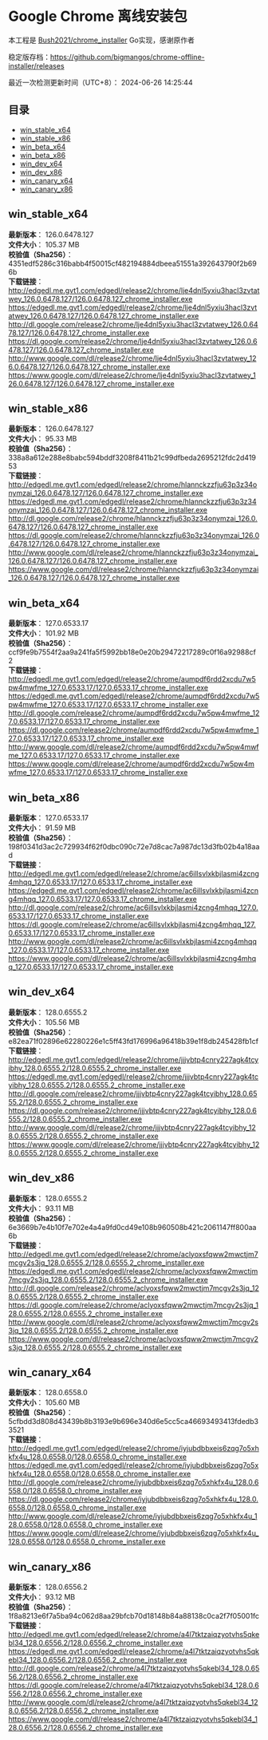 # Google Chrome 离线安装包
本工程是 [Bush2021/chrome_installer](https://github.com/Bush2021/chrome_installer) Go实现，感谢原作者

稳定版存档：<https://github.com/bigmangos/chrome-offline-installer/releases>

最近一次检测更新时间（UTC+8）：
2024-06-26 14:25:44

## 目录
* [win_stable_x64](https://github.com/bigmangos/chrome-offline-installer?tab=readme-ov-file#win_stable_x64)
* [win_stable_x86](https://github.com/bigmangos/chrome-offline-installer?tab=readme-ov-file#win_stable_x86)
* [win_beta_x64](https://github.com/bigmangos/chrome-offline-installer?tab=readme-ov-file#win_beta_x64)
* [win_beta_x86](https://github.com/bigmangos/chrome-offline-installer?tab=readme-ov-file#win_beta_x86)
* [win_dev_x64](https://github.com/bigmangos/chrome-offline-installer?tab=readme-ov-file#win_dev_x64)
* [win_dev_x86](https://github.com/bigmangos/chrome-offline-installer?tab=readme-ov-file#win_dev_x86)
* [win_canary_x64](https://github.com/bigmangos/chrome-offline-installer?tab=readme-ov-file#win_canary_x64)
* [win_canary_x86](https://github.com/bigmangos/chrome-offline-installer?tab=readme-ov-file#win_canary_x86)

## win_stable_x64
**最新版本**： 126.0.6478.127  
**文件大小**： 105.37 MB  
**校验值（Sha256）**： 4351edf5286c316babb4f50015cf482194884dbeea51551a392643790f2b696b  
**下载链接**：
http://edgedl.me.gvt1.com/edgedl/release2/chrome/lje4dnl5yxiu3hacl3zvtatwey_126.0.6478.127/126.0.6478.127_chrome_installer.exe
https://edgedl.me.gvt1.com/edgedl/release2/chrome/lje4dnl5yxiu3hacl3zvtatwey_126.0.6478.127/126.0.6478.127_chrome_installer.exe
http://dl.google.com/release2/chrome/lje4dnl5yxiu3hacl3zvtatwey_126.0.6478.127/126.0.6478.127_chrome_installer.exe
https://dl.google.com/release2/chrome/lje4dnl5yxiu3hacl3zvtatwey_126.0.6478.127/126.0.6478.127_chrome_installer.exe
http://www.google.com/dl/release2/chrome/lje4dnl5yxiu3hacl3zvtatwey_126.0.6478.127/126.0.6478.127_chrome_installer.exe
https://www.google.com/dl/release2/chrome/lje4dnl5yxiu3hacl3zvtatwey_126.0.6478.127/126.0.6478.127_chrome_installer.exe
## win_stable_x86
**最新版本**： 126.0.6478.127  
**文件大小**： 95.33 MB  
**校验值（Sha256）**： 338a8a612e288e8babc594bddf3208f8411b21c99dfbeda2695212fdc2d41953  
**下载链接**：
http://edgedl.me.gvt1.com/edgedl/release2/chrome/hlannckzzfju63p3z34onymzai_126.0.6478.127/126.0.6478.127_chrome_installer.exe
https://edgedl.me.gvt1.com/edgedl/release2/chrome/hlannckzzfju63p3z34onymzai_126.0.6478.127/126.0.6478.127_chrome_installer.exe
http://dl.google.com/release2/chrome/hlannckzzfju63p3z34onymzai_126.0.6478.127/126.0.6478.127_chrome_installer.exe
https://dl.google.com/release2/chrome/hlannckzzfju63p3z34onymzai_126.0.6478.127/126.0.6478.127_chrome_installer.exe
http://www.google.com/dl/release2/chrome/hlannckzzfju63p3z34onymzai_126.0.6478.127/126.0.6478.127_chrome_installer.exe
https://www.google.com/dl/release2/chrome/hlannckzzfju63p3z34onymzai_126.0.6478.127/126.0.6478.127_chrome_installer.exe
## win_beta_x64
**最新版本**： 127.0.6533.17  
**文件大小**： 101.92 MB  
**校验值（Sha256）**： ccf9fe9b7554f2aa9a241fa5f5992bb18e0e20b29472217289c0f16a92988cf2  
**下载链接**：
http://edgedl.me.gvt1.com/edgedl/release2/chrome/aumpdf6rdd2xcdu7w5pw4mwfme_127.0.6533.17/127.0.6533.17_chrome_installer.exe
https://edgedl.me.gvt1.com/edgedl/release2/chrome/aumpdf6rdd2xcdu7w5pw4mwfme_127.0.6533.17/127.0.6533.17_chrome_installer.exe
http://dl.google.com/release2/chrome/aumpdf6rdd2xcdu7w5pw4mwfme_127.0.6533.17/127.0.6533.17_chrome_installer.exe
https://dl.google.com/release2/chrome/aumpdf6rdd2xcdu7w5pw4mwfme_127.0.6533.17/127.0.6533.17_chrome_installer.exe
http://www.google.com/dl/release2/chrome/aumpdf6rdd2xcdu7w5pw4mwfme_127.0.6533.17/127.0.6533.17_chrome_installer.exe
https://www.google.com/dl/release2/chrome/aumpdf6rdd2xcdu7w5pw4mwfme_127.0.6533.17/127.0.6533.17_chrome_installer.exe
## win_beta_x86
**最新版本**： 127.0.6533.17  
**文件大小**： 91.59 MB  
**校验值（Sha256）**： 198f0341d3ac2c729934f62f0dbc090c72e7d8cac7a987dc13d3fb02b4a18aad  
**下载链接**：
http://edgedl.me.gvt1.com/edgedl/release2/chrome/ac6illsvlxkbjlasmi4zcng4mhqq_127.0.6533.17/127.0.6533.17_chrome_installer.exe
https://edgedl.me.gvt1.com/edgedl/release2/chrome/ac6illsvlxkbjlasmi4zcng4mhqq_127.0.6533.17/127.0.6533.17_chrome_installer.exe
http://dl.google.com/release2/chrome/ac6illsvlxkbjlasmi4zcng4mhqq_127.0.6533.17/127.0.6533.17_chrome_installer.exe
https://dl.google.com/release2/chrome/ac6illsvlxkbjlasmi4zcng4mhqq_127.0.6533.17/127.0.6533.17_chrome_installer.exe
http://www.google.com/dl/release2/chrome/ac6illsvlxkbjlasmi4zcng4mhqq_127.0.6533.17/127.0.6533.17_chrome_installer.exe
https://www.google.com/dl/release2/chrome/ac6illsvlxkbjlasmi4zcng4mhqq_127.0.6533.17/127.0.6533.17_chrome_installer.exe
## win_dev_x64
**最新版本**： 128.0.6555.2  
**文件大小**： 105.56 MB  
**校验值（Sha256）**： e82ea71f02896e62280226e1c5ff43fd176996a96418b39e1f8db245428fb1cf  
**下载链接**：
http://edgedl.me.gvt1.com/edgedl/release2/chrome/jjjvbtp4cnry227agk4tcyibhy_128.0.6555.2/128.0.6555.2_chrome_installer.exe
https://edgedl.me.gvt1.com/edgedl/release2/chrome/jjjvbtp4cnry227agk4tcyibhy_128.0.6555.2/128.0.6555.2_chrome_installer.exe
http://dl.google.com/release2/chrome/jjjvbtp4cnry227agk4tcyibhy_128.0.6555.2/128.0.6555.2_chrome_installer.exe
https://dl.google.com/release2/chrome/jjjvbtp4cnry227agk4tcyibhy_128.0.6555.2/128.0.6555.2_chrome_installer.exe
http://www.google.com/dl/release2/chrome/jjjvbtp4cnry227agk4tcyibhy_128.0.6555.2/128.0.6555.2_chrome_installer.exe
https://www.google.com/dl/release2/chrome/jjjvbtp4cnry227agk4tcyibhy_128.0.6555.2/128.0.6555.2_chrome_installer.exe
## win_dev_x86
**最新版本**： 128.0.6555.2  
**文件大小**： 93.11 MB  
**校验值（Sha256）**： 6e3669b7e4b10f7e702e4a4a9fd0cd49e108b960508b421c2061147ff800aa6b  
**下载链接**：
http://edgedl.me.gvt1.com/edgedl/release2/chrome/aclyoxsfqww2mwctjm7mcgv2s3jq_128.0.6555.2/128.0.6555.2_chrome_installer.exe
https://edgedl.me.gvt1.com/edgedl/release2/chrome/aclyoxsfqww2mwctjm7mcgv2s3jq_128.0.6555.2/128.0.6555.2_chrome_installer.exe
http://dl.google.com/release2/chrome/aclyoxsfqww2mwctjm7mcgv2s3jq_128.0.6555.2/128.0.6555.2_chrome_installer.exe
https://dl.google.com/release2/chrome/aclyoxsfqww2mwctjm7mcgv2s3jq_128.0.6555.2/128.0.6555.2_chrome_installer.exe
http://www.google.com/dl/release2/chrome/aclyoxsfqww2mwctjm7mcgv2s3jq_128.0.6555.2/128.0.6555.2_chrome_installer.exe
https://www.google.com/dl/release2/chrome/aclyoxsfqww2mwctjm7mcgv2s3jq_128.0.6555.2/128.0.6555.2_chrome_installer.exe
## win_canary_x64
**最新版本**： 128.0.6558.0  
**文件大小**： 105.60 MB  
**校验值（Sha256）**： 5cfbdd3d808d43439b8b3193e9b696e340d6e5cc5ca46693493413fdedb33521  
**下载链接**：
http://edgedl.me.gvt1.com/edgedl/release2/chrome/iyjubdbbxeis6zqg7o5xhkfx4u_128.0.6558.0/128.0.6558.0_chrome_installer.exe
https://edgedl.me.gvt1.com/edgedl/release2/chrome/iyjubdbbxeis6zqg7o5xhkfx4u_128.0.6558.0/128.0.6558.0_chrome_installer.exe
http://dl.google.com/release2/chrome/iyjubdbbxeis6zqg7o5xhkfx4u_128.0.6558.0/128.0.6558.0_chrome_installer.exe
https://dl.google.com/release2/chrome/iyjubdbbxeis6zqg7o5xhkfx4u_128.0.6558.0/128.0.6558.0_chrome_installer.exe
http://www.google.com/dl/release2/chrome/iyjubdbbxeis6zqg7o5xhkfx4u_128.0.6558.0/128.0.6558.0_chrome_installer.exe
https://www.google.com/dl/release2/chrome/iyjubdbbxeis6zqg7o5xhkfx4u_128.0.6558.0/128.0.6558.0_chrome_installer.exe
## win_canary_x86
**最新版本**： 128.0.6556.2  
**文件大小**： 93.12 MB  
**校验值（Sha256）**： 1f8a8213e6f7a5ba94c062d8aa29bfcb70d18148b84a88138c0ca2f7f05001fc  
**下载链接**：
http://edgedl.me.gvt1.com/edgedl/release2/chrome/a4l7tktzaiqzyotvhs5qkebl34_128.0.6556.2/128.0.6556.2_chrome_installer.exe
https://edgedl.me.gvt1.com/edgedl/release2/chrome/a4l7tktzaiqzyotvhs5qkebl34_128.0.6556.2/128.0.6556.2_chrome_installer.exe
http://dl.google.com/release2/chrome/a4l7tktzaiqzyotvhs5qkebl34_128.0.6556.2/128.0.6556.2_chrome_installer.exe
https://dl.google.com/release2/chrome/a4l7tktzaiqzyotvhs5qkebl34_128.0.6556.2/128.0.6556.2_chrome_installer.exe
http://www.google.com/dl/release2/chrome/a4l7tktzaiqzyotvhs5qkebl34_128.0.6556.2/128.0.6556.2_chrome_installer.exe
https://www.google.com/dl/release2/chrome/a4l7tktzaiqzyotvhs5qkebl34_128.0.6556.2/128.0.6556.2_chrome_installer.exe
